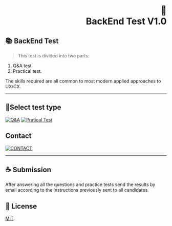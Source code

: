 <h1 align="right">
📄<br>BackEnd Test V1.0
</h1>

## 📚 BackEnd Test

> This test is divided into two parts:

1) Q&A test
2) Practical test.

The skills required are all common to most modern applied approaches to UX/CX.


---

## 🚀Select test type
[![Q&A](https://img.shields.io/badge/Q&A%20-%23323330.svg?&style=for-the-badge&logo=perfil&logoColor=black&color=FFB800)](https://github.com/TomDatalab/BackEndTest/blob/main/Q&A.md)
[![Pratical Test](https://img.shields.io/badge/Pratical_Test%20-%23323330.svg?&style=for-the-badge&logo=repositório&logoColor=black&color=8000FF)](https://github.com/TomDatalab/UXTest/blob/main/praticalTest.md)


## Contact 

[![CONTACT](https://img.shields.io/badge/contact%20-%23323330.svg?&style=for-the-badge&logo=badges&logoColor=black&color=006DEC)]()

---

## ☕ Submission

After answering all the questions and practice tests send the results by email according to the instructions previously sent to all candidates.<br>

## 🍜 License

[MIT](https://choosealicense.com/licenses/mit/).<br>
